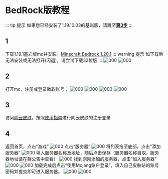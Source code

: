# BedRock版教程
::: tip 提示
如果您已经安装了1.19.10.03的基岩版，请跳至[**第3步**](#_3)
:::
## 1
下载1.19.1基岩版mc并安装。[Minecraft Bedrock 1.20.1](https://mcapks.net/info/MS4yMC4xLjAy/32e6835e669aa1ffe5fe344c37b6cd7e.html)
::: warning 提示
如下载后无法安装或无法打开(闪退)，请尝试下载32位版
:::
![000](./1.png)
![000](./8.jpg)
## 2
打开mc，注册或登录微软账号；
![000](./7.jpg)
![000](./10.jpg)
![000](./11.jpg)
![000](./12.jpg)
## 3
访问[阴云皮肤](https://skin.yinyuns.top/)，按照[使用指南](https://docs.yinyuns.top/yinyunskin/guide/create-account)进行阴云皮肤的注册登录
## 4
返回首页，点击“游戏”
![000](./6.jpg)
点击“服务器”
![000](./5.jpg)
将列表拖至底部，点击“添加服务器”
![000](./4.jpg)
填入服务器名称及地址，随后点击保存（服务器名称自取，服务器地址请在群公告中查看）
![000](./13.jpg)
找到刚刚添加的服务器，点击“加入服务器”
![000](./3.jpg)
![000](./14.jpg)
加载完成后点击“使用Mojang账户登录”，填入自己皮肤站的账号密码并提交即可进入服务器。
![000](./2.jpg)
![000](./15.jpg)
